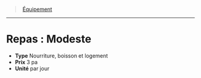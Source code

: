 ﻿---
!EquipmentItem
Type: Nourriture, boisson et logement
Price: 3 pa
Unity: par jour
Id: equipment_hd.md#repas--modeste
ParentLink: equipment_hd.md#Équipement
Name: 'Repas : Modeste'
ParentName: Équipement
NameLevel: 1
Attributes:
  Name: 'Repas : Modeste'
  Markdown: >+
    # <!--Name-->Repas : Modeste<!--/Name-->


    - **Type** <!--Type-->Nourriture, boisson et logement<!--/Type-->

    - **Prix** <!--Price-->3 pa<!--/Price-->

    - **Unité** <!--Unity-->par jour<!--/Unity-->

  Type: Nourriture, boisson et logement
  Price: 3 pa
  Unity: par jour
AttributesDictionary: >+
  Name: 'Repas : Modeste'

  Markdown: >+

    # <!--Name-->Repas : Modeste<!--/Name-->





    - **Type** <!--Type-->Nourriture, boisson et logement<!--/Type-->



    - **Prix** <!--Price-->3 pa<!--/Price-->



    - **Unité** <!--Unity-->par jour<!--/Unity-->



  Type: Nourriture, boisson et logement

  Price: 3 pa

  Unity: par jour

---
> [Équipement](hd_equipment.md)

---

# Repas : Modeste

- **Type** Nourriture, boisson et logement
- **Prix** 3 pa
- **Unité** par jour


